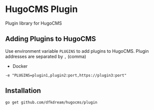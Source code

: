 # HugoCMS Plugin
Plugin library for HugoCMS
## Adding Plugins to HugoCMS
Use environment variable `PLUGINS` to add plugins to HugoCMS.
Plugin addresses are separated by `,` (comma)
* Docker
```shell script
-e "PLUGINS=plugin1,plugin2:port,https://plugin3:port"
```
## Installation
```shell script
go get github.com/dfkdream/hugocms/plugin
```
